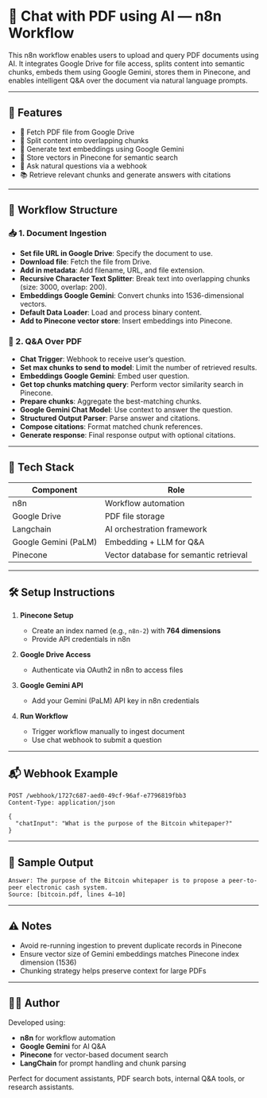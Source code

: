 
# 📄 Chat with PDF using AI — n8n Workflow

This n8n workflow enables users to upload and query PDF documents using AI. It integrates Google Drive for file access, splits content into semantic chunks, embeds them using Google Gemini, stores them in Pinecone, and enables intelligent Q&A over the document via natural language prompts.

---

## 🚀 Features

- 📁 Fetch PDF file from Google Drive  
- 📄 Split content into overlapping chunks  
- 🧠 Generate text embeddings using Google Gemini  
- 🧬 Store vectors in Pinecone for semantic search  
- 🤖 Ask natural questions via a webhook  
- 📚 Retrieve relevant chunks and generate answers with citations  

---

## 🧩 Workflow Structure

### 📥 1. Document Ingestion
- **Set file URL in Google Drive**: Specify the document to use.
- **Download file**: Fetch the file from Drive.
- **Add in metadata**: Add filename, URL, and file extension.
- **Recursive Character Text Splitter**: Break text into overlapping chunks (size: 3000, overlap: 200).
- **Embeddings Google Gemini**: Convert chunks into 1536-dimensional vectors.
- **Default Data Loader**: Load and process binary content.
- **Add to Pinecone vector store**: Insert embeddings into Pinecone.

### 💬 2. Q&A Over PDF
- **Chat Trigger**: Webhook to receive user’s question.
- **Set max chunks to send to model**: Limit the number of retrieved results.
- **Embeddings Google Gemini**: Embed user question.
- **Get top chunks matching query**: Perform vector similarity search in Pinecone.
- **Prepare chunks**: Aggregate the best-matching chunks.
- **Google Gemini Chat Model**: Use context to answer the question.
- **Structured Output Parser**: Parse answer and citations.
- **Compose citations**: Format matched chunk references.
- **Generate response**: Final response output with optional citations.

---

## 🧠 Tech Stack

| Component                  | Role                                          |
|---------------------------|-----------------------------------------------|
| n8n                       | Workflow automation                           |
| Google Drive              | PDF file storage                              |
| Langchain                 | AI orchestration framework                    |
| Google Gemini (PaLM)      | Embedding + LLM for Q&A                       |
| Pinecone                  | Vector database for semantic retrieval        |

---

## 🛠️ Setup Instructions

1. **Pinecone Setup**
   - Create an index named (e.g., `n8n-2`) with **764 dimensions**
   - Provide API credentials in n8n

2. **Google Drive Access**
   - Authenticate via OAuth2 in n8n to access files

3. **Google Gemini API**
   - Add your Gemini (PaLM) API key in n8n credentials

4. **Run Workflow**
   - Trigger workflow manually to ingest document
   - Use chat webhook to submit a question

---

## 📬 Webhook Example

```http
POST /webhook/1727c687-aed0-49cf-96af-e7796819fbb3
Content-Type: application/json

{
  "chatInput": "What is the purpose of the Bitcoin whitepaper?"
}
```

---

## 🧪 Sample Output

```text
Answer: The purpose of the Bitcoin whitepaper is to propose a peer-to-peer electronic cash system.
Source: [bitcoin.pdf, lines 4–10]
```

---

## ⚠️ Notes

- Avoid re-running ingestion to prevent duplicate records in Pinecone
- Ensure vector size of Gemini embeddings matches Pinecone index dimension (1536)
- Chunking strategy helps preserve context for large PDFs

---

## 👨‍💻 Author

Developed using:
- **n8n** for workflow automation  
- **Google Gemini** for AI Q&A  
- **Pinecone** for vector-based document search  
- **LangChain** for prompt handling and chunk parsing  

Perfect for document assistants, PDF search bots, internal Q&A tools, or research assistants.

